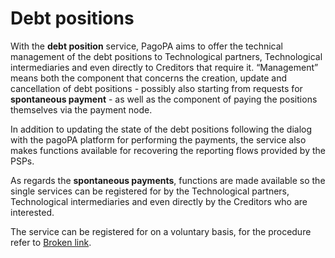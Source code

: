 # Debt positions

With the **debt position** service, PagoPA aims to offer the technical management of the debt positions to Technological partners, Technological intermediaries and even directly to Creditors that require it. “Management” means both the component that concerns the creation, update and cancellation of debt positions - possibly also starting from requests for **spontaneous payment** - as well as the component of paying the positions themselves via the payment node.

In addition to updating the state of the debt positions following the dialog with the pagoPA platform for performing the payments, the service also makes functions available for recovering the reporting flows provided by the PSPs.

As regards the **spontaneous payments**, functions are made available so the single services can be registered for by the Technological partners, Technological intermediaries and even directly by the Creditors who are interested.

The service can be registered for on a voluntary basis, for the procedure refer to [Broken link](broken-reference "mention").